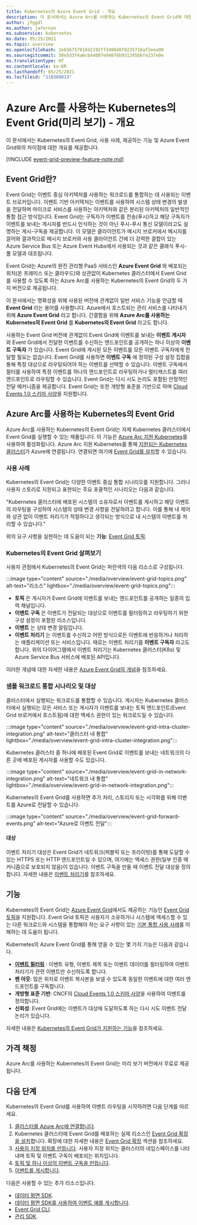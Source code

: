 ```yaml
---
title: Kubernetes의 Azure Event Grid - 개요
description: 이 문서에서는 Azure Arc를 사용하는 Kubernetes의 Event Grid에 대한 개요를 제공합니다.
author: jfggdl
ms.author: jafernan
ms.subservice: kubernetes
ms.date: 05/25/2021
ms.topic: overview
ms.openlocfilehash: 2eb5675701842192ff348048f8235718af2eea90
ms.sourcegitcommit: 58e5d3f4a6cb44607e946f6b931345b6fe237e0e
ms.translationtype: HT
ms.contentlocale: ko-KR
ms.lasthandoff: 05/25/2021
ms.locfileid: "110388013"
---
```

# <a name="event-grid-on-kubernetes-with-azure-arc-preview---overview"></a>Azure Arc를 사용하는 Kubernetes의 Event Grid(미리 보기) - 개요
이 문서에서는 Kubernetes의 Event Grid, 사용 사례, 제공하는 기능 및 Azure Event Grid와의 차이점에 대한 개요를 제공합니다.

[!INCLUDE [event-grid-preview-feature-note.md](../../../includes/event-grid-preview-feature-note.md)]

## <a name="what-is-event-grid"></a>Event Grid란?
Event Grid는 이벤트 중심 아키텍처를 사용하는 워크로드를 통합하는 데 사용되는 이벤트 브로커입니다. 이벤트 기반 아키텍처는 이벤트를 사용하여 시스템 상태 변경의 발생을 전달하며 마이크로 서비스를 사용하는 아키텍처와 같은 분리된 아키텍처의 일반적인 통합 접근 방식입니다. Event Grid는 구독자가 이벤트를 전송(푸시)하고 해당 구독자가 이벤트를 보내는 게시자를 반드시 인식하는 것이 아닌 푸시-푸시 통신 모델이라고도 설명하는 게시-구독을 제공합니다. 이 모델은 클라이언트가 메시지 브로커에서 메시지를 끌어와 결과적으로 메시지 브로커와 사용 클라이언트 간에 더 강력한 결합이 있는 Azure Service Bus 또는 Azure Event Hubs에서 사용되는 것과 같은 클래식 푸시-풀 모델과 대조됩니다.

Event Grid는 Azure의 완전 관리형 PaaS 서비스인 **Azure Event Grid** 와 배포되는 위치(온 프레미스 또는 클라우드)와 상관없이 Kubernetes 클러스터에서 Event Grid를 사용할 수 있도록 하는 Azure Arc를 사용하는 Kubernetes의 Event Grid의 두 가지 버전으로 제공됩니다. 

이 문서에서는 명확성을 위해 사용된 버전에 관계없이 일반 서비스 기능을 언급할 때 **Event Grid** 라는 용어를 사용합니다. Azure에서 호스트되는 관리 서비스를 나타내기 위해 **Azure Event Grid** 라고 합니다. 간결함을 위해 **Azure Arc를 사용하는 Kubernetes의 Event Grid** 를 **Kubernetes의 Event Grid** 라고도 합니다.

사용하는 Event Grid 버전에 관계없이 Event Grid에 이벤트를 보내는 **이벤트 게시자** 와 Event Grid에서 전달한 이벤트를 수신하는 엔드포인트를 공개하는 하나 이상의 **이벤트 구독자** 가 있습니다. Event Grid에 게시된 모든 이벤트를 모든 이벤트 구독자에게 전달할 필요는 없습니다. Event Grid를 사용하면 **이벤트 구독** 에 정의된 구성 설정 집합을 통해 특정 대상으로 라우팅되어야 하는 이벤트를 선택할 수 있습니다. 이벤트 구독에서 필터를 사용하여 특정 이벤트를 하나의 엔드포인트로 라우팅하거나 멀티캐스트를 여러 엔드포인트로 라우팅할 수 있습니다. Event Grid는 다시 시도 논리도 포함된 안정적인 전달 메커니즘을 제공합니다. Event Grid는 또한 개방형 표준을 기반으로 하며 [Cloud Events 1.0 스키마 사양](https://github.com/cloudevents/spec/blob/master/spec.md)을 지원합니다.


## <a name="event-grid-on-kubernetes-with-azure-arc"></a>Azure Arc를 사용하는 Kubernetes의 Event Grid
Azure Arc를 사용하는 Kubernetes의 Event Grid는 자체 Kubernetes 클러스터에서 Event Grid를 실행할 수 있는 제품입니다. 이 기능은 [Azure Arc 지원 Kubernetes](../../azure-arc/kubernetes/overview.md)를 사용하여 활성화됩니다. Azure Arc 지원 Kubernetes를 통해 [지원되는 Kubernetes 클러스터](install-k8s-extension.md#supported-kubernetes-distributions)가 Azure에 연결됩니다. 연결되면 여기에 [Event Grid를 설치](install-k8s-extension.md#install-event-grid-on-kubernetes-extension)할 수 있습니다. 

### <a name="use-case"></a>사용 사례
Kubernetes의 Event Grid는 다양한 이벤트 중심 통합 시나리오를 지원합니다. 그러나 사용자 스토리로 지원되고 표현되는 주요 포괄적인 시나리오는 다음과 같습니다.

"Kubernetes 클러스터에 배포된 시스템의 소유자로서 이벤트를 게시하고 해당 이벤트의 라우팅을 구성하여 시스템의 상태 변경 사항을 전달하려고 합니다. 이를 통해 내 제어와 상관 없이 이벤트 처리기가 적절하다고 생각되는 방식으로 내 시스템의 이벤트를 처리할 수 있습니다."

위의 요구 사항을 실현하는 데 도움이 되는 **기능**: [Event Grid 토픽](/rest/api/eventgrid/version2020-10-15-preview/topics).

### <a name="event-grid-on-kubernetes-at-a-glance"></a>Kubernetes의 Event Grid 살펴보기
사용자 관점에서 Kubernetes의 Event Grid는 파란색의 다음 리소스로 구성됩니다.

:::image type="content" source="./media/overview/event-grid-topics.png" alt-text="리소스" lightbox="./media/overview/event-grid-topics.png":::

* **토픽** 은 게시자가 Event Grid에 이벤트를 보내는 엔드포인트를 공개하는 일종의 입력 채널입니다.
* **이벤트 구독** 은 이벤트가 전달되는 대상으로 이벤트를 필터링하고 라우팅하기 위한 구성 설정이 포함된 리소스입니다.
* **이벤트** 는 상태 변경 알림입니다.
* **이벤트 처리기** 는 이벤트를 수신하고 어떤 방식으로든 이벤트에 반응하거나 처리하는 애플리케이션 또는 서비스입니다. 때로는 이벤트 처리기를 **이벤트 구독자** 라고도 합니다. 위의 다이어그램에서 이벤트 처리기는 Kubernetes 클러스터(K8s) 및 Azure Service Bus 서비스에 배포된 API입니다.

이러한 개념에 대한 자세한 내용은 [Azure Event Grid의 개념](concepts.md)을 참조하세요.

### <a name="sample-workload-integration-scenarios-and-destinations"></a>샘플 워크로드 통합 시나리오 및 대상

클러스터에서 실행되는 워크로드를 통합할 수 있습니다. 게시자는 Kubernetes 클러스터에서 실행되는 모든 서비스 또는 게시자가 이벤트를 보내는 토픽 엔드포인트(Event Grid 브로커에서 호스트됨)에 대한 액세스 권한이 있는 워크로드일 수 있습니다.

:::image type="content" source="./media/overview/event-grid-intra-cluster-integration.png" alt-text="클러스터 내 통합" lightbox="./media/overview/event-grid-intra-cluster-integration.png":::


Kubernetes 클러스터 중 하나에 배포된 Event Grid로 이벤트를 보내는 네트워크의 다른 곳에 배포된 게시자를 사용할 수도 있습니다.

:::image type="content" source="./media/overview/event-grid-in-network-integration.png" alt-text="네트워크 내 통합" lightbox="./media/overview/event-grid-in-network-integration.png":::

Kubernetes의 Event Grid를 사용하면 추가 처리, 스토리지 또는 시각화를 위해 이벤트를 Azure로 전달할 수 있습니다.

:::image type="content" source="./media/overview/event-grid-forward-events.png" alt-text="Azure로 이벤트 전달":::

#### <a name="destinations"></a>대상
이벤트 처리기 대상은 Event Grid가 네트워크(퍼블릭 또는 프라이빗)를 통해 도달할 수 있는 HTTPS 또는 HTTP 엔드포인트일 수 있으며, 여기에는 액세스 권한(일부 인증 메커니즘으로 보호되지 않음)이 있습니다. 이벤트 구독을 만들 때 이벤트 전달 대상을 정의합니다. 자세한 내용은 [이벤트 처리기](event-handlers.md)를 참조하세요. 

## <a name="features"></a>기능
Kubernetes의 Event Grid는 [Azure Event Grid](../custom-topics.md)에서도 제공하는 기능인 [Event Grid 토픽](/rest/api/eventgrid/version2020-10-15-preview/topics)을 지원합니다. Event Grid 토픽은 사용자가 소유하거나 시스템에 액세스할 수 있는 다른 워크로드와 시스템을 통합해야 하는 요구 사항이 있는 [기본 통합 사용 사례](#use-case)를 이해하는 데 도움이 됩니다.

Kubernetes의 Azure Event Grid를 통해 얻을 수 있는 몇 가지 기능은 다음과 같습니다.

* **[이벤트 필터링](filter-events.md)** : 이벤트 유형, 이벤트 제목 또는 이벤트 데이터를 필터링하여 이벤트 처리기가 관련 이벤트만 수신하도록 합니다.
* **팬 아웃**: 많은 위치로 이벤트 복사본을 보낼 수 있도록 동일한 이벤트에 대한 여러 엔드포인트를 구독합니다.
* **개방형 표준 기반**: CNCF의 [Cloud Events 1.0 스키마 사양](https://github.com/cloudevents/spec/blob/master/spec.md)을 사용하여 이벤트를 정의합니다.
* **신뢰성**: Event Grid에는 이벤트가 대상에 도달하도록 하는 다시 시도 이벤트 전달 논리가 있습니다.

자세한 내용은 [Kubernetes의 Event Grid가 지원하는 기능](features.md)을 참조하세요.

## <a name="pricing"></a>가격 책정 
Azure Arc를 사용하는 Kubernetes의 Event Grid는 미리 보기 버전에서 무료로 제공됩니다.

## <a name="next-steps"></a>다음 단계
Kubernetes의 Event Grid를 사용하여 이벤트 라우팅을 시작하려면 다음 단계를 따르세요.

1. [클러스터를 Azure Arc에 연결합니다](../../azure-arc/kubernetes/quickstart-connect-cluster.md).
1. Kubernetes 클러스터에 Event Grid를 배포하는 실제 리소스인 [Event Grid 확장을 설치](install-k8s-extension.md)합니다. 확장에 대한 자세한 내용은 [Event Grid 확장](install-k8s-extension.md#event-grid-extension) 섹션을 참조하세요. 
1. [사용자 지정 위치를 만듭니다](../../azure-arc/kubernetes/custom-locations.md). 사용자 지정 위치는 클러스터의 네임스페이스를 나타내며 토픽 및 이벤트 구독이 배포되는 위치입니다.
1. [토픽 및 하나 이상의 이벤트 구독을 만듭니다](create-topic-subscription.md).
1. [이벤트를 게시합니다](create-topic-subscription.md).

다음은 사용할 수 있는 추가 리소스입니다.

* [데이터 평면 SDK](../sdk-overview.md#data-plane-sdks).
* [데이터 평면 SDK를 사용하여 이벤트 예를 게시합니다](https://devblogs.microsoft.com/azure-sdk/event-grid-ga/).
* [Event Grid CLI](/cli/azure/eventgrid).
* [관리 SDK](../sdk-overview.md#management-sdks).